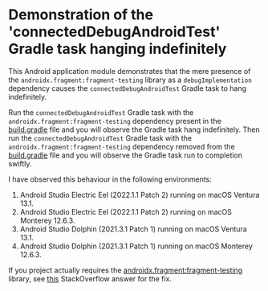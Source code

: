 # Demonstration of the 'connectedDebugAndroidTest' Gradle task hanging indefinitely

This Android application module demonstrates that the mere presence of the `androidx.fragment:fragment-testing` library as a `debugImplementation` dependency
causes the `connectedDebugAndroidTest` Gradle task to hang indefinitely.

Run the `connectedDebugAndroidTest` Gradle task with the `androidx.fragment:fragment-testing` dependency present in the [build.gradle](build.gradle) file
and you will observe the Gradle task hang indefinitely.
Then run the `connectedDebugAndroidTest` Gradle task with the `androidx.fragment:fragment-testing` dependency removed from the [build.gradle](build.gradle) file
and you will observe the Gradle task run to completion swiftly.

I have observed this behaviour in the following environments:

1. Android Studio Electric Eel (2022.1.1 Patch 2) running on macOS Ventura 13.1.
2. Android Studio Electric Eel (2022.1.1 Patch 2) running on macOS Monterey 12.6.3.
3. Android Studio Dolphin (2021.3.1 Patch 1) running on macOS Ventura 13.1.
4. Android Studio Dolphin (2021.3.1 Patch 1) running on macOS Monterey 12.6.3.

If you project actually requires the [androidx.fragment:fragment-testing](https://maven.google.com/web/index.html#androidx.fragment:fragment-testing) library, see [this](https://stackoverflow.com/a/75700331/1071320) StackOverflow answer for the fix.
